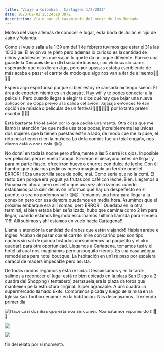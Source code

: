 ```yaml
---
title: 'Viaje a Colombia , Cartagena 1/2/2023'
date: 2023-02-02T15:24:18.387Z
description: Viaje por el casamiento del menor de los Moncada
---
```

Motivo del viaje  además de conocer el lugar, es la boda de Julián el hijo de Jairo y Yolanda.

Como el vuelo salía a la 1:30 am del 1 de febrero tuvimos que estar el 31a las 10:30 pe.
El avión va re pleto pero además lo curioso es la cantidad de niños y adolescentes que viajan lo que le da un toque diferente. Parece una guardería 
Después de un día bastante intenso, nos vinimos sin comer esperando que nos dieran algo, pero por upsssss estaba escribiendo de más acaba e pasar el carrito de modo que algo nos van a dar de alimento👏👏😂😂

Espero algo espirituoso porque si bien estoy re cansada no tengo sueño.
Él área de entretenimiento es un desastre. Hay wifi y te podes conectar a la película. Pero cuando llegas a elegir te dice qué hay que bajar una nueva aplicación de Copa previo a la salida del avión. Jajajaja entonces te dan opción  de música o películas de un festival 🤷🏻‍♀️🤷🏻‍♀️ por lo tanto preferí escribir 👏👏👏

Está bastante frío el avión por lo que pediré una manta,  Otra cosa que me llamó la atención fue que nadie usa tapa bocas, increíblemente las únicas dos mujeres que la tienen puestas están a  lado, de modo que me la puse, el reto no,la tienen ni en la muñeca 
Lo de la comida fue un total engaño, nos dieron café o coca cola 😩😩

 No dormí en toda la noche pero afina,mente a las 5 cerré los ojos. Imposible ver películas pero el vuelo tranqui.  Sirvieron el desayuno antes de llegar y para mi parte fiasco, ofrecieron huevo o churros con dulce de leche. Con él hambre que traíamos pedimos huevo imaginando un terrible omellet, ERROR!!!! Era una tortilla seca de pollo, mal. Como sería que no la comí. El resto bien porque era yogurt ya frutas con café con leche. Bien.
Llegamos a Panamá en ahora, pero resuelto que una vez aterrizamos cuando estábamos para salir del avión informan qué hay un desperfecto en el puente, o sea no podemos salir 😩😩. Teníamos una hora para llegar a la conexión pero con esa demora quedamos en media hora. Asumimos que el próximo embarque era allí nomas, pero ERROR !! Quedaba en la otra terminal, si bien estaba bien señalizado, hubo que caminar como 2 km para llegar, cuando  estamos llegando escuchamos ! ultima llamada para el vuelo 116! Allí subimos y ahí estamos en vuelo hacia Cartagena!!!

Llama la atención la cantidad de árabes que están viajando!! Hablan arabe e inglés.
Acaban de pasar con el carrito, mire con cariño pero son  tipo nachos sin sal de quinoa tostados consumiremos un paquetito y el otro quedará para otra oportunidad.
Llegamos a Cartagena, tomamos taxi y el hotel tal cual nos imaginamos pero un poquito menos. Es una casa antigua remodelada para hotel boutique. La habitación en un1 re puso por escalera caracol de madera impecable pero  asusta.

 De todos modos llegamos y esta re linda. Descansamos y en la tarde salimos a reconocer el lugar está re bien ubicado en la plaza San Diego a 2 cuadra del Shopping ( tentadero) zerrazuela,era la plaza de toros que mantienen pe la estructura original. Súper agradable. A una cuadra un supermercado llamado Éxito. Compramos picada y luego de la misa en la Iglesia San Toribio cenamos en la habitación. Nos desmayamos. Tremendo primer día 

![](/img/whatsapp-image-2023-02-01-at-22.12.27.jpeg "Hace casi dos dias que estamos sin comer. Nos estamos  reponiendo !!!👏👏")

![](/img/whatsapp-image-2023-02-02-at-16.19.10.jpeg)

![](/img/whatsapp-image-2023-02-02-at-17.13.26.jpeg)

fin del relato por el momento.
